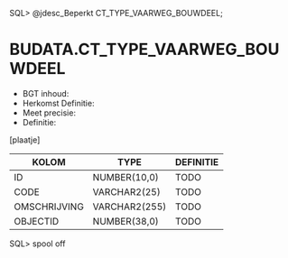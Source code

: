 SQL> @jdesc_Beperkt CT_TYPE_VAARWEG_BOUWDEEL;

# BUDATA.CT_TYPE_VAARWEG_BOUWDEEL

                                                                                    
* BGT inhoud: 
* Herkomst Definitie: 
* Meet precisie: 
* Definitie: 

[plaatje]

                                      
|KOLOM                           	|TYPE          	|DEFINITIE|                                                           
|------                          	|----          	|-----    |                                                           
|ID                              	|NUMBER(10,0)  	|TODO|                                                                
|CODE                            	|VARCHAR2(25)  	|TODO|                                                                
|OMSCHRIJVING                    	|VARCHAR2(255) 	|TODO|                                                                
|OBJECTID                        	|NUMBER(38,0)  	|TODO|                                                                
SQL> spool off
